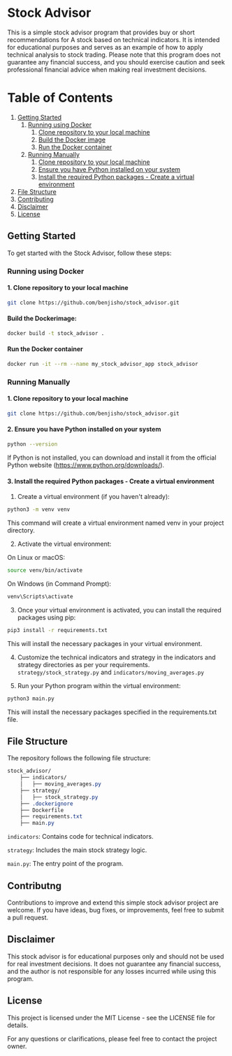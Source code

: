 # Stock Advisor

This is a simple stock advisor program that provides buy or short recommendations for A stock based on technical indicators.
It is intended for educational purposes and serves as an example of how to apply technical analysis to stock trading.
Please note that this program does not guarantee any financial success, and you should exercise caution and seek professional financial advice when making real investment decisions.

# Table of Contents
1. [Getting Started](#getting-started)
   1. [Running using Docker](#running-using-docker)
      1. [Clone repository to your local machine](#1-clone-repository-to-your-local-machine)
      2. [Build the Docker image](#build-the-docker-image)
      3. [Run the Docker container](#run-the-docker-container)
   2. [Running Manually](#running-manually)
      1. [Clone repository to your local machine](#1-clone-repository-to-your-local-machine-1)
      2. [Ensure you have Python installed on your system](#2-ensure-you-have-python-installed-on-your-system)
      3. [Install the required Python packages - Create a virtual environment](#3-install-the-required-python-packages---create-a-virtual-environment)
2. [File Structure](#file-structure)
3. [Contributing](#contributing)
4. [Disclaimer](#disclaimer)
5. [License](#license)

## Getting Started
To get started with the Stock Advisor, follow these steps:

### Running using Docker

#### 1. Clone repository to your local machine
```bash
git clone https://github.com/benjisho/stock_advisor.git
```

#### Build the Dockerimage:

```bash
docker build -t stock_advisor .
```

#### Run the Docker container
```bash
docker run -it --rm --name my_stock_advisor_app stock_advisor
```

### Running Manually
#### 1. Clone repository to your local machine
```bash
git clone https://github.com/benjisho/stock_advisor.git
```

#### 2. Ensure you have Python installed on your system
```bash
python --version
```
If Python is not installed, you can download and install it from the official Python website (https://www.python.org/downloads/).

#### 3. Install the required Python packages - Create a virtual environment
1. Create a virtual environment (if you haven't already):
```bash
python3 -m venv venv
```
This command will create a virtual environment named venv in your project directory.

2. Activate the virtual environment:

On Linux or macOS:
```bash
source venv/bin/activate
```
On Windows (in Command Prompt):
```bash
venv\Scripts\activate
```
3. Once your virtual environment is activated, you can install the required packages using pip:
```bash
pip3 install -r requirements.txt
```
This will install the necessary packages in your virtual environment.

4. Customize the technical indicators and strategy in the indicators and strategy directories as per your requirements.
`strategy/stock_strategy.py` and `indicators/moving_averages.py`

5. Run your Python program within the virtual environment:
```bash
python3 main.py
```
This will install the necessary packages specified in the requirements.txt file.

## File Structure
The repository follows the following file structure:

```css
stock_advisor/
    ├── indicators/
    │   ├── moving_averages.py
    ├── strategy/
    │   ├── stock_strategy.py
    ├── .dockerignore
    ├── Dockerfile
    ├── requirements.txt
    ├── main.py

```

`indicators`: Contains code for technical indicators.

`strategy`: Includes the main stock strategy logic.

`main.py`: The entry point of the program.

## Contributng
Contributions to improve and extend this simple stock advisor project are welcome. If you have ideas, bug fixes, or improvements, feel free to submit a pull request.

## Disclaimer
This stock advisor is for educational purposes only and should not be used for real investment decisions. It does not guarantee any financial success, and the author is not responsible for any losses incurred while using this program.

## License
This project is licensed under the MIT License - see the LICENSE file for details.

For any questions or clarifications, please feel free to contact the project owner.
